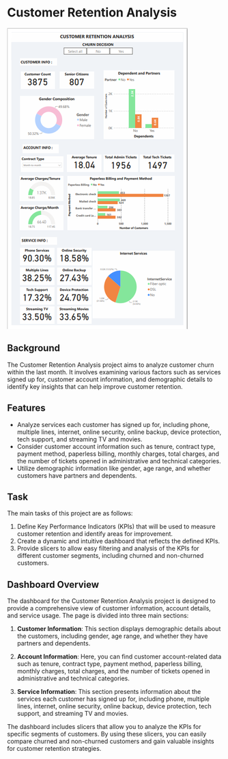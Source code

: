 # Customer Retention Analysis

![Retention Analysis](/all_customers.png)

## Background

The Customer Retention Analysis project aims to analyze customer churn within the last month. It involves examining various factors such as services signed up for, customer account information, and demographic details to identify key insights that can help improve customer retention.

## Features

- Analyze services each customer has signed up for, including phone, multiple lines, internet, online security, online backup, device protection, tech support, and streaming TV and movies.
- Consider customer account information such as tenure, contract type, payment method, paperless billing, monthly charges, total charges, and the number of tickets opened in administrative and technical categories.
- Utilize demographic information like gender, age range, and whether customers have partners and dependents.

## Task

The main tasks of this project are as follows:

1. Define Key Performance Indicators (KPIs) that will be used to measure customer retention and identify areas for improvement.
2. Create a dynamic and intuitive dashboard that reflects the defined KPIs.
3. Provide slicers to allow easy filtering and analysis of the KPIs for different customer segments, including churned and non-churned customers.

## Dashboard Overview

The dashboard for the Customer Retention Analysis project is designed to provide a comprehensive view of customer information, account details, and service usage. The page is divided into three main sections:

1. **Customer Information**: This section displays demographic details about the customers, including gender, age range, and whether they have partners and dependents.

2. **Account Information**: Here, you can find customer account-related data such as tenure, contract type, payment method, paperless billing, monthly charges, total charges, and the number of tickets opened in administrative and technical categories.

3. **Service Information**: This section presents information about the services each customer has signed up for, including phone, multiple lines, internet, online security, online backup, device protection, tech support, and streaming TV and movies.

The dashboard includes slicers that allow you to analyze the KPIs for specific segments of customers. By using these slicers, you can easily compare churned and non-churned customers and gain valuable insights for customer retention strategies.
